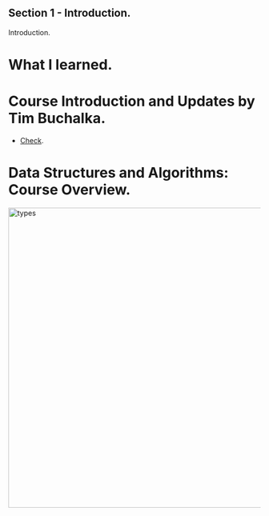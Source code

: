 
## Section 1 - Introduction.

Introduction.

# What I learned.

# Course Introduction and Updates by Tim Buchalka.

- [Check](https://www.udemy.com/course/data-structures-and-algorithms-deep-dive-using-java/learn/lecture/8435742#announcements).

# Data Structures and Algorithms: Course Overview.

<img src="typesOfDatastructures.JPG" alt="types" width="600"/>
